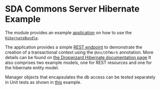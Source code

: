 # SDA Commons Server Hibernate Example

The module provides an example [application](https://github.com/SDA-SE/sda-dropwizard-commons/tree/master/sda-commons-server-hibernate-example/src/main/java/org/sdase/commons/server/hibernate/example/HibernateExampleApplication.java) 
on how to use the [`HibernateBundle`](./server-hibernate.md).

The application provides a simple [REST endpoint](https://github.com/SDA-SE/sda-dropwizard-commons/tree/master/sda-commons-server-hibernate-example/src/main/java/org/sdase/commons/server/hibernate/example/rest/PersonsEndPoint.java) to demonstrate the creation of a
transactional context using the `@UnitOfWork` annotation. More details can be found on [the Dropwizard Hibernate documentation page](https://www.dropwizard.io/1.0.0/docs/manual/hibernate.html)
It also comprises two example models, one for REST resources and one for the hibernate entity model.

Manager objects that encapsulates the db access can be tested separately in Unit tests as shown in 
[this](https://github.com/SDA-SE/sda-dropwizard-commons/tree/master/sda-commons-server-hibernate-example/src/test/java/org/sdase/commons/server/hibernate/example/test/PersonManagerTest.java) example.  

   